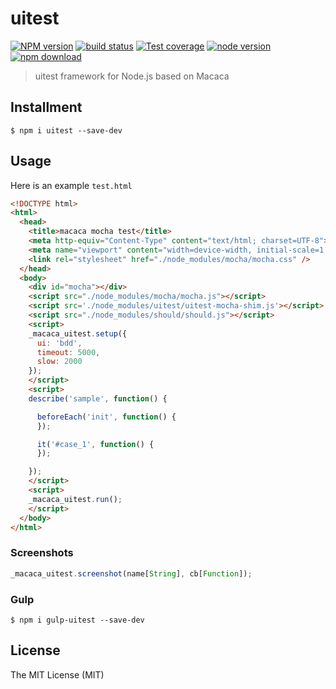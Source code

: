 # uitest

[![NPM version][npm-image]][npm-url]
[![build status][travis-image]][travis-url]
[![Test coverage][coveralls-image]][coveralls-url]
[![node version][node-image]][node-url]
[![npm download][download-image]][download-url]

[npm-image]: https://img.shields.io/npm/v/uitest.svg?style=flat-square
[npm-url]: https://npmjs.org/package/uitest
[travis-image]: https://img.shields.io/travis/macacajs/uitest.svg?style=flat-square
[travis-url]: https://travis-ci.org/macacajs/uitest
[coveralls-image]: https://img.shields.io/coveralls/macacajs/uitest.svg?style=flat-square
[coveralls-url]: https://coveralls.io/r/macacajs/uitest?branch=master
[node-image]: https://img.shields.io/badge/node.js-%3E=_4.2-green.svg?style=flat-square
[node-url]: http://nodejs.org/download/
[download-image]: https://img.shields.io/npm/dm/uitest.svg?style=flat-square
[download-url]: https://npmjs.org/package/uitest

> uitest framework for Node.js based on Macaca

## Installment

```shell
$ npm i uitest --save-dev
```

## Usage

Here is an example `test.html`

```html
<!DOCTYPE html>
<html>
  <head>
    <title>macaca mocha test</title>
    <meta http-equiv="Content-Type" content="text/html; charset=UTF-8">
    <meta name="viewport" content="width=device-width, initial-scale=1.0">
    <link rel="stylesheet" href="./node_modules/mocha/mocha.css" />
  </head>
  <body>
    <div id="mocha"></div>
    <script src="./node_modules/mocha/mocha.js"></script>
    <script src='./node_modules/uitest/uitest-mocha-shim.js'></script>
    <script src="./node_modules/should/should.js"></script>
    <script>
    _macaca_uitest.setup({
      ui: 'bdd',
      timeout: 5000,
      slow: 2000
    });
    </script>
    <script>
    describe('sample', function() {

      beforeEach('init', function() {
      });

      it('#case_1', function() {
      });

    });
    </script>
    <script>
    _macaca_uitest.run();
    </script>
  </body>
</html>
```

### Screenshots

```javascript
_macaca_uitest.screenshot(name[String], cb[Function]);
```

### Gulp

```shell
$ npm i gulp-uitest --save-dev
```

## License

The MIT License (MIT)

